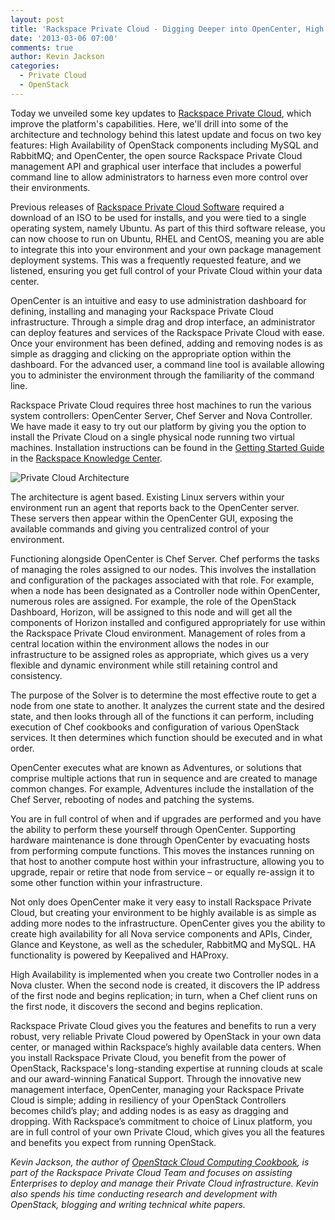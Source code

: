 ```yaml
---
layout: post
title: 'Rackspace Private Cloud - Digging Deeper into OpenCenter, High Availability'
date: '2013-03-06 07:00'
comments: true
author: Kevin Jackson
categories:
  - Private Cloud
  - OpenStack
---
```

Today we unveiled some key updates to [Rackspace Private Cloud](https://www.rackspace.com/cloud/private/), which improve the platform's capabilities. Here, we'll drill into some of the architecture and technology behind this latest update and focus on two key features: High Availability of OpenStack components including MySQL and RabbitMQ; and OpenCenter, the open source Rackspace Private Cloud management API and graphical user interface that includes a powerful command line to allow administrators to harness even more control over their environments.<!-- more -->

Previous releases of [Rackspace Private Cloud Software](https://www.rackspace.com/cloud/private/openstack_software/) required a download of an ISO to be used for installs, and you were tied to a single operating system, namely Ubuntu. As part of this third software release, you can now choose to run on Ubuntu, RHEL and CentOS, meaning you are able to integrate this into your environment and your own package management deployment systems. This was a frequently requested feature, and we listened, ensuring you get full control of your Private Cloud within your data center.

OpenCenter is an intuitive and easy to use administration dashboard for defining, installing and managing your Rackspace Private Cloud infrastructure. Through a simple drag and drop interface, an administrator can deploy features and services of the Rackspace Private Cloud with ease. Once your environment has been defined, adding and removing nodes is as simple as dragging and clicking on the appropriate option within the dashboard. For the advanced user, a command line tool is available allowing you to administer the environment through the familiarity of the command line.

Rackspace Private Cloud requires three host machines to run the various system controllers: OpenCenter Server, Chef Server and Nova Controller. We have made it easy to try out our platform by giving you the option to install the Private Cloud on a single physical node running two virtual machines. Installation instructions can be found in the [Getting Started Guide](http://www.rackspace.com/knowledge_center/getting-started/rackspace-private-cloud) in the [Rackspace Knowledge Center](http://www.rackspace.com/knowledge_center/).

![Private Cloud Architecture](http://ddf912383141a8d7bbe4-e053e711fc85de3290f121ef0f0e3a1f.r87.cf1.rackcdn.com/private-cloud-architecture.png)

The architecture is agent based. Existing Linux servers within your environment run an agent that reports back to the OpenCenter server. These servers then appear within the OpenCenter GUI, exposing the available commands and giving you centralized control of your environment. 

Functioning alongside OpenCenter is Chef Server. Chef performs the tasks of managing the roles assigned to our nodes. This involves the installation and configuration of the packages associated with that role. For example, when a node has been designated as a Controller node within OpenCenter, numerous roles are assigned. For example, the role of the OpenStack Dashboard, Horizon, will be assigned to this node and will get all the components of Horizon installed and configured appropriately for use within the Rackspace Private Cloud environment. Management of roles from a central location within the environment allows the nodes in our infrastructure to be assigned roles as appropriate, which gives us a very flexible and dynamic environment while still retaining control and consistency.

The purpose of the Solver is to determine the most effective route to get a node from one state to another. It analyzes the current state and the desired state, and then looks through all of the functions it can perform, including execution of Chef cookbooks and configuration of various OpenStack services. It then determines which function should be executed and in what order.

OpenCenter executes what are known as Adventures, or solutions that comprise multiple actions that run in sequence and are created to manage common changes. For example, Adventures include the installation of the Chef Server, rebooting of nodes and patching the systems.

You are in full control of when and if upgrades are performed and you have the ability to perform these yourself through OpenCenter. Supporting hardware maintenance is done through OpenCenter by evacuating hosts from performing compute functions. This moves the instances running on that host to another compute host within your infrastructure, allowing you to upgrade, repair or retire that node from service – or equally re-assign it to some other function within your infrastructure.

Not only does OpenCenter make it very easy to install Rackspace Private Cloud, but creating your environment to be highly available is as simple as adding more nodes to the infrastructure. OpenCenter gives you the ability to create high availability for all Nova service components and APIs, Cinder, Glance and Keystone, as well as the scheduler, RabbitMQ and MySQL. HA functionality is powered by Keepalived and HAProxy.

High Availability is implemented when you create two Controller nodes in a Nova cluster. When the second node is created, it discovers the IP address of the first node and begins replication; in turn, when a Chef client runs on the first node, it discovers the second and begins replication. 

Rackspace Private Cloud gives you the features and benefits to run a very robust, very reliable Private Cloud powered by OpenStack in your own data center, or managed within Rackspace’s highly available data centers. When you install Rackspace Private Cloud, you benefit from the power of OpenStack, Rackspace's long-standing expertise at running clouds at scale and our award-winning Fanatical Support. Through the innovative new management interface, OpenCenter, managing your Rackspace Private Cloud is simple; adding in resiliency of your OpenStack Controllers becomes child’s play; and adding nodes is as easy as dragging and dropping. With Rackspace’s commitment to choice of Linux platform, you are in full control of your own Private Cloud, which gives you all the features and benefits you expect from running OpenStack.

_Kevin Jackson, the author of [OpenStack Cloud Computing Cookbook](http://www.barnesandnoble.com/w/openstack-cloud-computing-cookbook-kevin-jackson/1109250507), is part of the Rackspace Private Cloud Team and focuses on assisting Enterprises to deploy and manage their Private Cloud infrastructure. Kevin also spends his time conducting research and development with OpenStack, blogging and writing technical white papers._
